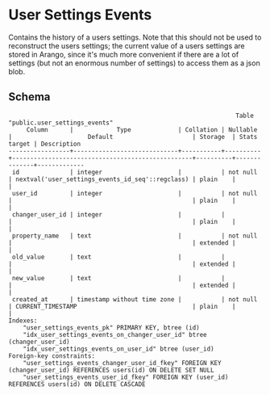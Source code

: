 # User Settings Events

Contains the history of a users settings. Note that this should not be used
to reconstruct the users settings; the current value of a users settings are
stored in Arango, since it's much more convenient if there are a lot of
settings (but not an enormous number of settings) to access them as a json
blob.

## Schema

```
                                                               Table "public.user_settings_events"
     Column      |            Type             | Collation | Nullable |                     Default                      | Storage  | Stats target | Description
-----------------+-----------------------------+-----------+----------+--------------------------------------------------+----------+--------------+-------------
 id              | integer                     |           | not null | nextval('user_settings_events_id_seq'::regclass) | plain    |              |
 user_id         | integer                     |           | not null |                                                  | plain    |              |
 changer_user_id | integer                     |           |          |                                                  | plain    |              |
 property_name   | text                        |           | not null |                                                  | extended |              |
 old_value       | text                        |           |          |                                                  | extended |              |
 new_value       | text                        |           |          |                                                  | extended |              |
 created_at      | timestamp without time zone |           | not null | CURRENT_TIMESTAMP                                | plain    |              |
Indexes:
    "user_settings_events_pk" PRIMARY KEY, btree (id)
    "idx_user_settings_events_on_changer_user_id" btree (changer_user_id)
    "idx_user_settings_events_on_user_id" btree (user_id)
Foreign-key constraints:
    "user_settings_events_changer_user_id_fkey" FOREIGN KEY (changer_user_id) REFERENCES users(id) ON DELETE SET NULL
    "user_settings_events_user_id_fkey" FOREIGN KEY (user_id) REFERENCES users(id) ON DELETE CASCADE
```
